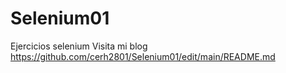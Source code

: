 # Selenium01
Ejercicios selenium
Visita mi blog
https://github.com/cerh2801/Selenium01/edit/main/README.md
